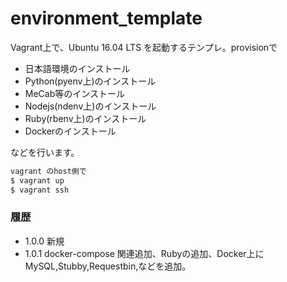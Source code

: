 # environment_template

Vagrant上で、Ubuntu 16.04 LTS を起動するテンプレ。provisionで

- 日本語環境のインストール
- Python(pyenv上)のインストール
- MeCab等のインストール
- Nodejs(ndenv上)のインストール
- Ruby(rbenv上)のインストール
- Dockerのインストール

などを行います。



```bash
vagrant のhost側で
$ vagrant up
$ vagrant ssh
```


### 履歴

- 1.0.0 新規
- 1.0.1 docker-compose 関連追加、Rubyの追加、Docker上にMySQL,Stubby,Requestbin,などを追加。
